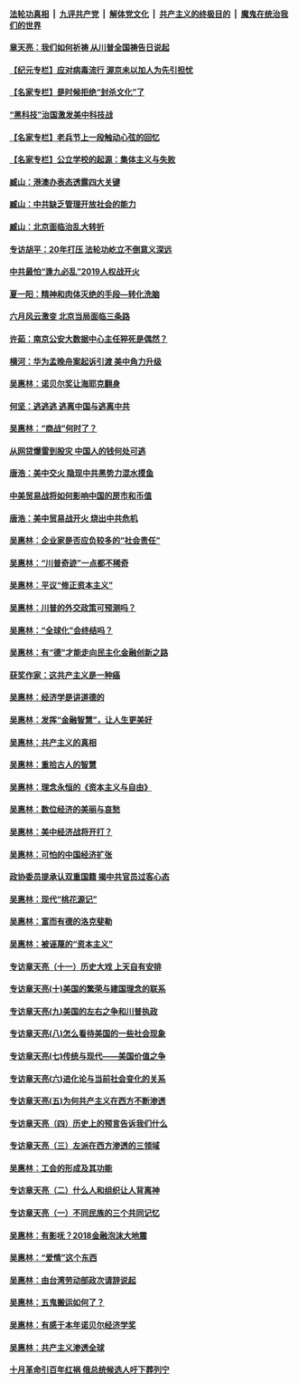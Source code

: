 

####  [法轮功真相](../../../../basic/blob/master/README.md?t=06211631) &nbsp;|&nbsp; [九评共产党](../../../../9ping.md/blob/master/README.md?t=06211631) &nbsp;|&nbsp; [解体党文化](../../../../jtdwh.md/blob/master/README.md?t=06211631)  &nbsp;|&nbsp; [共产主义的终极目的](../../../../gczydzjmd.md/blob/master/README.md?t=06211631) &nbsp;|&nbsp; [魔鬼在统治我们的世界](../../../../mgztzwmdsj.md/blob/master/README.md?t=06211631) 

#### [章天亮：我们如何祈祷 从川普全国祷告日说起](../pages/nsc423/n11944627.md?t=06211631) 

#### [【纪元专栏】应对病毒流行 渥京未以加人为先引担忧](../pages/nsc423/n11875714.md?t=06211631) 

#### [【名家专栏】是时候拒绝“封杀文化”了](../pages/nsc423/n11814093.md?t=06211631) 

#### [“黑科技”治国激发美中科技战](../pages/nsc423/n11638056.md?t=06211631) 

#### [【名家专栏】老兵节上一段触动心弦的回忆](../pages/nsc423/n11646016.md?t=06211631) 

#### [【名家专栏】公立学校的起源：集体主义与失败](../pages/nsc423/n11601833.md?t=06211631) 

#### [臧山：港澳办表态透露四大关键](../pages/nsc423/n11421628.md?t=06211631) 

#### [臧山：中共缺乏管理开放社会的能力](../pages/nsc423/n11407457.md?t=06211631) 

#### [臧山：北京面临治乱大转折](../pages/nsc423/n11406895.md?t=06211631) 

#### [专访胡平：20年打压 法轮功屹立不倒意义深远](../pages/nsc423/n11398800.md?t=06211631) 

#### [中共最怕“逢九必乱”2019人权战开火](../pages/nsc423/n11385248.md?t=06211631) 

#### [夏一阳：精神和肉体灭绝的手段—转化洗脑](../pages/nsc423/n11368250.md?t=06211631) 

#### [六月风云激变 北京当局面临三条路](../pages/nsc423/n11313668.md?t=06211631) 

#### [许茹：南京公安大数据中心主任猝死是偶然？](../pages/nsc423/n11064744.md?t=06211631) 

#### [横河：华为孟晚舟案起诉引渡 美中角力升级](../pages/nsc423/n11027230.md?t=06211631) 

#### [吴惠林：诺贝尔奖让海耶克翻身](../pages/nsc423/n10890049.md?t=06211631) 

#### [何坚：逃逃逃 逃离中国与逃离中共](../pages/nsc423/n10592891.md?t=06211631) 

#### [吴惠林：“商战”何时了？](../pages/nsc423/n10573558.md?t=06211631) 

#### [从网贷爆雷到股灾 中国人的钱何处可逃](../pages/nsc423/n10572800.md?t=06211631) 

#### [唐浩：美中交火 隐现中共黑势力混水摸鱼](../pages/nsc423/n10544040.md?t=06211631) 

#### [中美贸易战将如何影响中国的房市和币值](../pages/nsc423/n10543697.md?t=06211631) 

#### [唐浩：美中贸易战开火 烧出中共危机](../pages/nsc423/n10540126.md?t=06211631) 

#### [吴惠林：企业家是否应负较多的“社会责任”](../pages/nsc423/n10535022.md?t=06211631) 

#### [吴惠林：“川普奇迹”一点都不稀奇](../pages/nsc423/n10512808.md?t=06211631) 

#### [吴惠林：平议“修正资本主义”](../pages/nsc423/n10495724.md?t=06211631) 

#### [吴惠林：川普的外交政策可预测吗？](../pages/nsc423/n10462387.md?t=06211631) 

#### [吴惠林：“全球化”会终结吗？](../pages/nsc423/n10452838.md?t=06211631) 

#### [吴惠林：有“德”才能走向民主化金融创新之路](../pages/nsc423/n10432292.md?t=06211631) 

#### [获奖作家：这共产主义是一种癌](../pages/nsc423/n10431541.md?t=06211631) 

#### [吴惠林：经济学是讲道德的](../pages/nsc423/n10398014.md?t=06211631) 

#### [吴惠林：发挥“金融智慧”，让人生更美好](../pages/nsc423/n10375019.md?t=06211631) 

#### [吴惠林：共产主义的真相](../pages/nsc423/n10351394.md?t=06211631) 

#### [吴惠林：重拾古人的智慧](../pages/nsc423/n10337691.md?t=06211631) 

#### [吴惠林：理念永恒的《资本主义与自由》](../pages/nsc423/n10316274.md?t=06211631) 

#### [吴惠林：数位经济的美丽与哀愁](../pages/nsc423/n10292946.md?t=06211631) 

#### [吴惠林：美中经济战将开打？](../pages/nsc423/n10258825.md?t=06211631) 

#### [吴惠林：可怕的中国经济扩张](../pages/nsc423/n10219147.md?t=06211631) 

#### [政协委员提承认双重国籍 揭中共官员过客心态](../pages/nsc423/n10208809.md?t=06211631) 

#### [吴惠林：现代“桃花源记”](../pages/nsc423/n10185234.md?t=06211631) 

#### [吴惠林：富而有德的洛克斐勒](../pages/nsc423/n10142264.md?t=06211631) 

#### [吴惠林：被诬蔑的“资本主义”](../pages/nsc423/n10124816.md?t=06211631) 

#### [专访章天亮（十一）历史大戏 上天自有安排](../pages/nsc423/n10094905.md?t=06211631) 

#### [专访章天亮(十)美国的繁荣与建国理念的联系](../pages/nsc423/n10094899.md?t=06211631) 

#### [专访章天亮(九)美国的左右之争和川普执政](../pages/nsc423/n10094889.md?t=06211631) 

#### [专访章天亮(八)怎么看待美国的一些社会现象](../pages/nsc423/n10094857.md?t=06211631) 

#### [专访章天亮(七)传统与现代——美国价值之争](../pages/nsc423/n10093140.md?t=06211631) 

#### [专访章天亮(六)进化论与当前社会变化的关系](../pages/nsc423/n10092036.md?t=06211631) 

#### [专访章天亮(五)为何共产主义在西方不断渗透](../pages/nsc423/n10083620.md?t=06211631) 

#### [专访章天亮（四）历史上的预言告诉我们什么](../pages/nsc423/n10083606.md?t=06211631) 

#### [专访章天亮（三）左派在西方渗透的三领域](../pages/nsc423/n10081115.md?t=06211631) 

#### [吴惠林：工会的形成及其功能](../pages/nsc423/n10080633.md?t=06211631) 

#### [专访章天亮（二）什么人和组织让人背离神](../pages/nsc423/n10076637.md?t=06211631) 

#### [专访章天亮（一）不同民族的三个共同记忆](../pages/nsc423/n10074188.md?t=06211631) 

#### [吴惠林：有影呒？2018金融泡沫大地震](../pages/nsc423/n10040534.md?t=06211631) 

#### [吴惠林：“爱情”这个东西](../pages/nsc423/n10019423.md?t=06211631) 

#### [吴惠林：由台湾劳动部政次请辞说起](../pages/nsc423/n9979679.md?t=06211631) 

#### [吴惠林：五鬼搬运如何了？](../pages/nsc423/n9925338.md?t=06211631) 

#### [吴惠林：有感于本年诺贝尔经济学奖](../pages/nsc423/n9871883.md?t=06211631) 

#### [吴惠林：共产主义渗透全球](../pages/nsc423/n9812748.md?t=06211631) 

#### [十月革命引百年红祸 俄总统候选人吁下葬列宁](../pages/nsc423/n9810182.md?t=06211631) 

